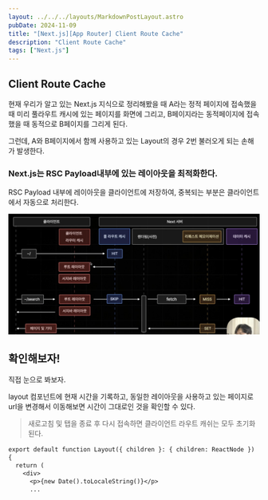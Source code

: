 ```yaml
---
layout: ../../../layouts/MarkdownPostLayout.astro
pubDate: 2024-11-09
title: "[Next.js][App Router] Client Route Cache"
description: "Client Route Cache"
tags: ["Next.js"]
---
```


## Client Route Cache

현재 우리가 알고 있는 Next.js 지식으로 정리해봤을 때 A라는 정적 페이지에 접속했을 때 미리 풀라우트 캐시에 있는 페이지를 화면에 그리고, B페이지라는 동적페이지에 접속했을 때 동적으로 B페이지를 그리게 된다.

그런데, A와 B페이지에서 함께 사용하고 있는 Layout의 경우 2번 불러오게 되는 손해가 발생한다.

### Next.js는 RSC Payload내부에 있는 레이아웃을 최적화한다.

RSC Payload 내부에 레이아웃을 클라이언트에 저장하여, 중복되는 부분은 클라이언트에서 자동으로 처리한다.

![image-20241109234931530](../images/image-20241109234931530.png)

## 확인해보자!

직접 눈으로 봐보자.

layout 컴포넌트에 현재 시간을 기록하고, 동일한 레이아웃을 사용하고 있는 페이지로 url을 변경해서 이동해보면 시간이 그대로인 것을 확인할 수 있다.

> 새로고침 및 탭을 종료 후 다시 접속하면 클라이언트 라우트 캐쉬는 모두 초기화된다.

```tsx
export default function Layout({ children }: { children: ReactNode }) {
  return (
    <div>
      <p>{new Date().toLocaleString()}</p>
      ...
```
